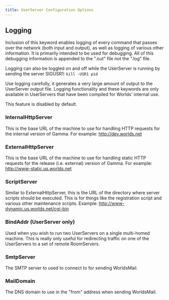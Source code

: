 ```yaml
---
title: UserServer Configuration Options
---
```


## Logging
Inclusion of this keyword enables logging of every command that passes over the network (both 
input and output), as well as logging of various other information. It is primarily intended to be
used for debugging. All of this debugging information is appended to the ".out" file not the ".log"
file.

Logging can also be toggled on and off while the UserServer is running by sending the server
SIGUSR1: `kill -USR1 pid`

Use logging carefully, it generates a very large amount of output to the UserServer output file.
Logging functionality and these keywords are only available in UserServers that have been compiled
for Worlds' internal use.

This feature is disabled by default.

### InternalHttpServer
This is the base URL of the machine to use for handling HTTP requests for the internal version of
Gamma.  For example:  http://dev.worlds.net

### ExternalHttpServer
This is the base URL of the machine to use for handling static HTTP requests for the release (i.e.
external) version of Gamma.  For example: http://www-static.us.worlds.net

### ScriptServer
Similar to ExternalHttpServer, this is the URL of the directory where server scripts should be
executed.  This is for things like the registration script and various other maintenance scripts.
Example:  http://www-dynamic.us.worlds.net/cgi-bin

### BindAddr (UserServer only)
Used when you wish to run two UserServers on a single multi-homed machine. This is really only
useful for redirecting traffic on one of the UserServers to a set of remote RoomServers.

### SmtpServer
The SMTP server to used to connect to for sending WorldsMail.

### MailDomain
The DNS domain to use in the "from" address when sending WorldsMail.
